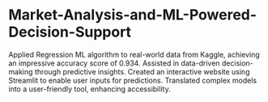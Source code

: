 # Market-Analysis-and-ML-Powered-Decision-Support
Applied Regression ML algorithm to real-world data from Kaggle, achieving an impressive accuracy score of 0.934. Assisted in data-driven decision-making through predictive insights. Created an interactive website using Streamlit to enable user inputs for predictions. Translated complex models into a user-friendly tool, enhancing accessibility.
